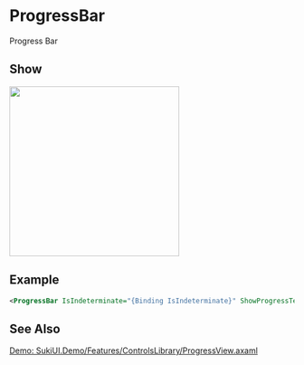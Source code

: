 # ProgressBar

Progress Bar

## Show

<img src="/controls/progress/progressbar.gif" height="300px" width="300px"/>

## Example

```xml
<ProgressBar IsIndeterminate="{Binding IsIndeterminate}" ShowProgressText="{Binding IsTextVisible}" Value="{Binding ProgressValue}"/>
```

## See Also

[Demo: SukiUI.Demo/Features/ControlsLibrary/ProgressView.axaml](https://github.com/kikipoulet/SukiUI/blob/main/SukiUI.Demo/Features/ControlsLibrary/ProgressView.axaml)